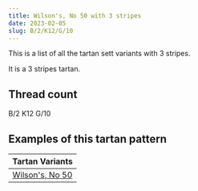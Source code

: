 ```yaml
---
title: Wilson's, No 50 with 3 stripes
date: 2023-02-05
slug: B/2/K12/G/10
---
```

This is a list of all the tartan sett variants with 3 stripes.

It is a 3 stripes tartan.


## Thread count
B/2 K12 G/10

## Examples of this tartan pattern

| Tartan Variants |
|---------------|
| [Wilson's, No 50](/variants/b/2/k12/g/10-b5480b0-g008000-k000000)||
